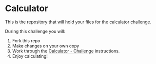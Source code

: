 # Calculator

This is the repository that will hold your files for the calculator challenge.

During this challenge you will:
1. Fork this repo
2. Make changes on your own copy
3. Work through the [Calculator - Challenge](https://github.com/dev-academy-foundations/foundations/blob/master/sprints/sprint-5/t3-calculator.md) instructions.
4. Enjoy calculating!
